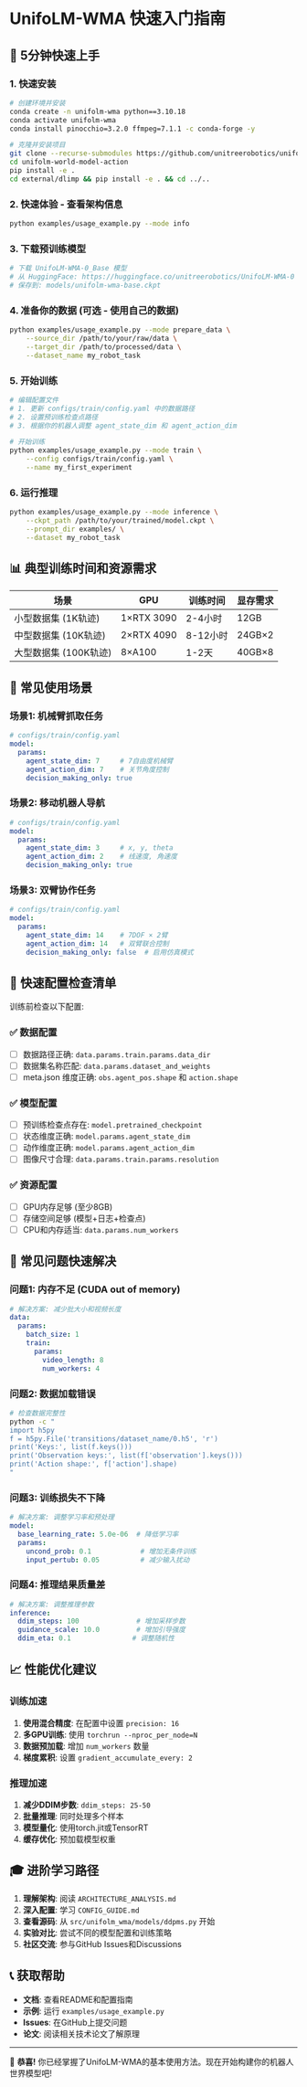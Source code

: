 # UnifoLM-WMA 快速入门指南

## 🚀 5分钟快速上手

### 1. 快速安装
```bash
# 创建环境并安装
conda create -n unifolm-wma python==3.10.18
conda activate unifolm-wma
conda install pinocchio=3.2.0 ffmpeg=7.1.1 -c conda-forge -y

# 克隆并安装项目
git clone --recurse-submodules https://github.com/unitreerobotics/unifolm-world-model-action.git
cd unifolm-world-model-action
pip install -e .
cd external/dlimp && pip install -e . && cd ../..
```

### 2. 快速体验 - 查看架构信息
```bash
python examples/usage_example.py --mode info
```

### 3. 下载预训练模型
```bash
# 下载 UnifoLM-WMA-0_Base 模型
# 从 HuggingFace: https://huggingface.co/unitreerobotics/UnifoLM-WMA-0
# 保存到: models/unifolm-wma-base.ckpt
```

### 4. 准备你的数据 (可选 - 使用自己的数据)
```bash
python examples/usage_example.py --mode prepare_data \
    --source_dir /path/to/your/raw/data \
    --target_dir /path/to/processed/data \
    --dataset_name my_robot_task
```

### 5. 开始训练
```bash
# 编辑配置文件
# 1. 更新 configs/train/config.yaml 中的数据路径
# 2. 设置预训练检查点路径
# 3. 根据你的机器人调整 agent_state_dim 和 agent_action_dim

# 开始训练
python examples/usage_example.py --mode train \
    --config configs/train/config.yaml \
    --name my_first_experiment
```

### 6. 运行推理
```bash
python examples/usage_example.py --mode inference \
    --ckpt_path /path/to/your/trained/model.ckpt \
    --prompt_dir examples/ \
    --dataset my_robot_task
```

## 📊 典型训练时间和资源需求

| 场景 | GPU | 训练时间 | 显存需求 |
|------|-----|----------|----------|
| 小型数据集 (1K轨迹) | 1×RTX 3090 | 2-4小时 | 12GB |
| 中型数据集 (10K轨迹) | 2×RTX 4090 | 8-12小时 | 24GB×2 |
| 大型数据集 (100K轨迹) | 8×A100 | 1-2天 | 40GB×8 |

## 🎯 常见使用场景

### 场景1: 机械臂抓取任务
```yaml
# configs/train/config.yaml
model:
  params:
    agent_state_dim: 7     # 7自由度机械臂
    agent_action_dim: 7    # 关节角度控制
    decision_making_only: true
```

### 场景2: 移动机器人导航
```yaml
# configs/train/config.yaml  
model:
  params:
    agent_state_dim: 3     # x, y, theta
    agent_action_dim: 2    # 线速度, 角速度
    decision_making_only: true
```

### 场景3: 双臂协作任务
```yaml
# configs/train/config.yaml
model:
  params:
    agent_state_dim: 14    # 7DOF × 2臂
    agent_action_dim: 14   # 双臂联合控制
    decision_making_only: false  # 启用仿真模式
```

## 🔧 快速配置检查清单

训练前检查以下配置:

### ✅ 数据配置
- [ ] 数据路径正确: `data.params.train.params.data_dir`
- [ ] 数据集名称匹配: `data.params.dataset_and_weights`
- [ ] meta.json 维度正确: `obs.agent_pos.shape` 和 `action.shape`

### ✅ 模型配置  
- [ ] 预训练检查点存在: `model.pretrained_checkpoint`
- [ ] 状态维度正确: `model.params.agent_state_dim`
- [ ] 动作维度正确: `model.params.agent_action_dim`
- [ ] 图像尺寸合理: `data.params.train.params.resolution`

### ✅ 资源配置
- [ ] GPU内存足够 (至少8GB)
- [ ] 存储空间足够 (模型+日志+检查点)
- [ ] CPU和内存适当: `data.params.num_workers`

## 🐛 常见问题快速解决

### 问题1: 内存不足 (CUDA out of memory)
```yaml
# 解决方案: 减少批大小和视频长度
data:
  params:
    batch_size: 1
    train:
      params:
        video_length: 8
        num_workers: 4
```

### 问题2: 数据加载错误
```bash
# 检查数据完整性
python -c "
import h5py
f = h5py.File('transitions/dataset_name/0.h5', 'r')
print('Keys:', list(f.keys()))
print('Observation keys:', list(f['observation'].keys()))
print('Action shape:', f['action'].shape)
"
```

### 问题3: 训练损失不下降
```yaml
# 解决方案: 调整学习率和预处理
model:
  base_learning_rate: 5.0e-06  # 降低学习率
  params:
    uncond_prob: 0.1            # 增加无条件训练
    input_pertub: 0.05          # 减少输入扰动
```

### 问题4: 推理结果质量差
```yaml
# 解决方案: 调整推理参数
inference:
  ddim_steps: 100              # 增加采样步数
  guidance_scale: 10.0         # 增加引导强度
  ddim_eta: 0.1               # 调整随机性
```

## 📈 性能优化建议

### 训练加速
1. **使用混合精度**: 在配置中设置 `precision: 16`
2. **多GPU训练**: 使用 `torchrun --nproc_per_node=N`
3. **数据预加载**: 增加 `num_workers` 数量
4. **梯度累积**: 设置 `gradient_accumulate_every: 2`

### 推理加速
1. **减少DDIM步数**: `ddim_steps: 25-50`
2. **批量推理**: 同时处理多个样本
3. **模型量化**: 使用torch.jit或TensorRT
4. **缓存优化**: 预加载模型权重

## 🎓 进阶学习路径

1. **理解架构**: 阅读 `ARCHITECTURE_ANALYSIS.md`
2. **深入配置**: 学习 `CONFIG_GUIDE.md`  
3. **查看源码**: 从 `src/unifolm_wma/models/ddpms.py` 开始
4. **实验对比**: 尝试不同的模型配置和训练策略
5. **社区交流**: 参与GitHub Issues和Discussions

## 📞 获取帮助

- **文档**: 查看README和配置指南
- **示例**: 运行 `examples/usage_example.py`
- **Issues**: 在GitHub上提交问题
- **论文**: 阅读相关技术论文了解原理

---

🎉 **恭喜!** 你已经掌握了UnifoLM-WMA的基本使用方法。现在开始构建你的机器人世界模型吧!